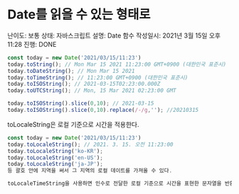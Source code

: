 # Date를 읽을 수 있는 형태로

난이도: 보통
상태: 자바스크립트
설명: Date 함수
작성일시: 2021년 3월 15일 오후 11:28
진행: DONE

```jsx
const today = new Date('2021/03/15/11:23')
today.toString(); // Mon Mar 15 2021 11:23:00 GMT+0900 (대한민국 표준시)
today.toDateString(); // Mon Mar 15 2021
today.toTimeString(); // 11:23:00 GMT+0900 (대한민국 표준시)
today.toISOString(); // 2021-03-15T02:23:00.000Z
today.toUTCString(); // Mon, 15 Mar 2021 02:23:00 GMT

today.toISOString().slice(0,10); // 2021-03-15
today.toISOString().slice(0,10).replace(/-/g,''); //20210315
```

toLocaleString은 로컬 기준으로 시간을 적용한다. 

```jsx
const today = new Date('2021/03/15/11:23')
today.toLocaleString(); // 2021. 3. 15. 오전 11:23:00
today.toLocaleString('ko-KR');
today.toLocaleString('en-US');
today.toLocaleString('ja-JP');
등 괄호 안에 지역을 써서 그 지역의 로컬 데이트를 가져올 수 있다.

toLocaleTimeString을 사용하면 인수로 전달한 로컬 기준으로 시간을 표현한 문자열을 반환한다.
```